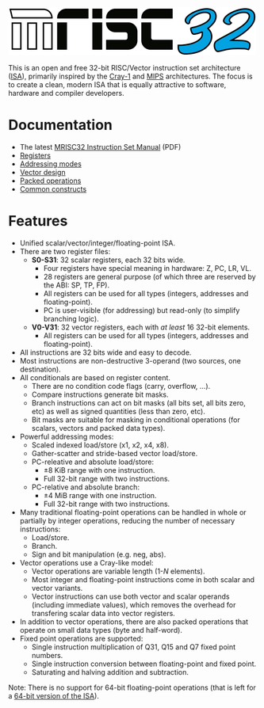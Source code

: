 ![MRISC32](doc/mrisc32-logo.png)

This is an open and free 32-bit RISC/Vector instruction set architecture ([ISA](https://en.wikipedia.org/wiki/Instruction_set_architecture)), primarily inspired by the [Cray-1](https://en.wikipedia.org/wiki/Cray-1) and [MIPS](https://en.wikipedia.org/wiki/MIPS_architecture) architectures. The focus is to create a clean, modern ISA that is equally attractive to software, hardware and compiler developers.

# Documentation

* The latest [MRISC32 Instruction Set Manual](https://github.com/mrisc32/mrisc32/releases/latest) (PDF)
* [Registers](doc/Registers.md)
* [Addressing modes](doc/AddressingModes.md)
* [Vector design](doc/VectorDesign.md)
* [Packed operations](doc/PackedOperations.md)
* [Common constructs](doc/CommonConstructs.md)

# Features

* Unified scalar/vector/integer/floating-point ISA.
* There are two register files:
  - **S0-S31**: 32 scalar registers, each 32 bits wide.
    - Four registers have special meaning in hardware: Z, PC, LR, VL.
    - 28 registers are general purpose (of which three are reserved by the ABI: SP, TP, FP).
    - All registers can be used for all types (integers, addresses and floating-point).
    - PC is user-visible (for addressing) but read-only (to simplify branching logic).
  - **V0-V31**: 32 vector registers, each with *at least* 16 32-bit elements.
    - All registers can be used for all types (integers, addresses and floating-point).
* All instructions are 32 bits wide and easy to decode.
* Most instructions are non-destructive 3-operand (two sources, one destination).
* All conditionals are based on register content.
  - There are no condition code flags (carry, overflow, ...).
  - Compare instructions generate bit masks.
  - Branch instructions can act on bit masks (all bits set, all bits zero, etc) as well as signed quantities (less than zero, etc).
  - Bit masks are suitable for masking in conditional operations (for scalars, vectors and packed data types).
* Powerful addressing modes:
  - Scaled indexed load/store (x1, x2, x4, x8).
  - Gather-scatter and stride-based vector load/store.
  - PC-releative and absolute load/store:
    - ±8 KiB range with one instruction.
    - Full 32-bit range with two instructions.
  - PC-relative and absolute branch:
    - ±4 MiB range with one instruction.
    - Full 32-bit range with two instructions.
* Many traditional floating-point operations can be handled in whole or partially by integer operations, reducing the number of necessary instructions:
  - Load/store.
  - Branch.
  - Sign and bit manipulation (e.g. neg, abs).
* Vector operations use a Cray-like model:
  - Vector operations are variable length (1-*N* elements).
  - Most integer and floating-point instructions come in both scalar and vector variants.
  - Vector instructions can use both vector and scalar operands (including immediate values), which removes the overhead for transfering scalar data into vector registers.
* In addition to vector operations, there are also packed operations that operate on small data types (byte and half-word).
* Fixed point operations are supported:
  - Single instruction multiplication of Q31, Q15 and Q7 fixed point numbers.
  - Single instruction conversion between floating-point and fixed point.
  - Saturating and halving addition and subtraction.

Note: There is no support for 64-bit floating-point operations (that is left for a [64-bit version of the ISA](https://github.com/mbitsnbites/mrisc64)).
